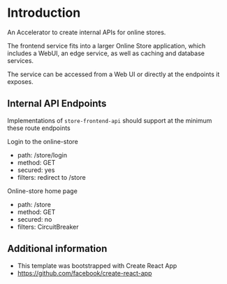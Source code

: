 # Introduction
An Accelerator to create internal APIs for online stores.

The frontend service fits into a larger Online Store application, which includes a WebUI, an edge service, as well as caching and database services.

The service can be accessed from a Web UI or directly at the endpoints it exposes.

## Internal API Endpoints

Implementations of `store-frontend-api` should support at the minimum these route endpoints

Login to the online-store
* path: /store/login
* method: GET
* secured: yes
* filters: redirect to /store

Online-store home page
* path: /store
* method: GET
* secured: no
* filters: CircuitBreaker

## Additional information

* This template was bootstrapped with Create React App
* https://github.com/facebook/create-react-app


